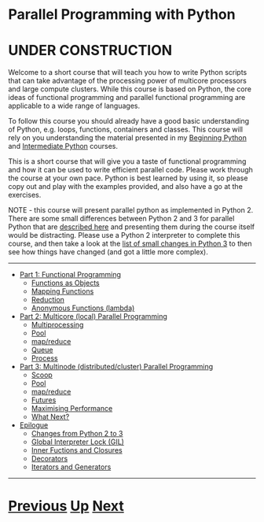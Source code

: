 
# Parallel Programming with Python

# UNDER CONSTRUCTION

Welcome to a short course that will teach you how to write Python scripts
that can take advantage of the processing power of multicore processors
and large compute clusters. While this course is based on Python, the
core ideas of functional programming and parallel functional programming
are applicable to a wide range of languages.

To follow this course you should already have a good basic understanding
of Python, e.g. loops, functions, containers and classes. This course
will rely on you understanding the material presented in 
my [Beginning Python](../beginning_python/README.md) and 
[Intermediate Python](../intermediate_python/README.md) courses.

This is a short course that will give you a taste of functional programming
and how it can be used to write efficient parallel code. Please work
through the course at your own pace. Python is best learned by
using it, so please copy out and play with the examples provided,
and also have a go at the exercises.

NOTE - this course will present parallel python as implemented
in Python 2. There are some small differences between Python 2 and 3
for parallel Python that are [described here](python2to3.md) and 
presenting them during the course itself would be distracting. Please
use a Python 2 interpreter to complete this course, and then take
a look at the [list of small changes in Python 3](python2to3.md) to 
then see how things have changed (and got a little more complex).

***

* [Part 1: Functional Programming](part1.md)
    * [Functions as Objects](functions.md)
    * [Mapping Functions](map.md)
    * [Reduction](reduce.md)
    * [Anonymous Functions (lambda)](lambda.md)
* [Part 2: Multicore (local) Parallel Programming](part2.md)
    * [Multiprocessing](multiprocessing.md)
    * [Pool](pool_part2.md)
    * [map/reduce](mapreduce_part2.md)
    * [Queue](queue.md)
    * [Process](process.md)
* [Part 3: Multinode (distributed/cluster) Parallel Programming](part3.md)
    * [Scoop](scoop.md)
    * [Pool](pool_part3.md)
    * [map/reduce](mapreduce_part3.md)
    * [Futures](futures.md)
    * [Maximising Performance](performance.md)
    * [What Next?](whatnext.md)
* [Epilogue](epilogue.md)
    * [Changes from Python 2 to 3](python2to3.md)
    * [Global Interpreter Lock (GIL)](gil.md)
    * [Inner Fuctions and Closures](closures.md)
    * [Decorators](decorators.md)
    * [Iterators and Generators](generators.md)

***

# [Previous](../main/courses.md) [Up](../main/courses.md) [Next](part1.md)  
